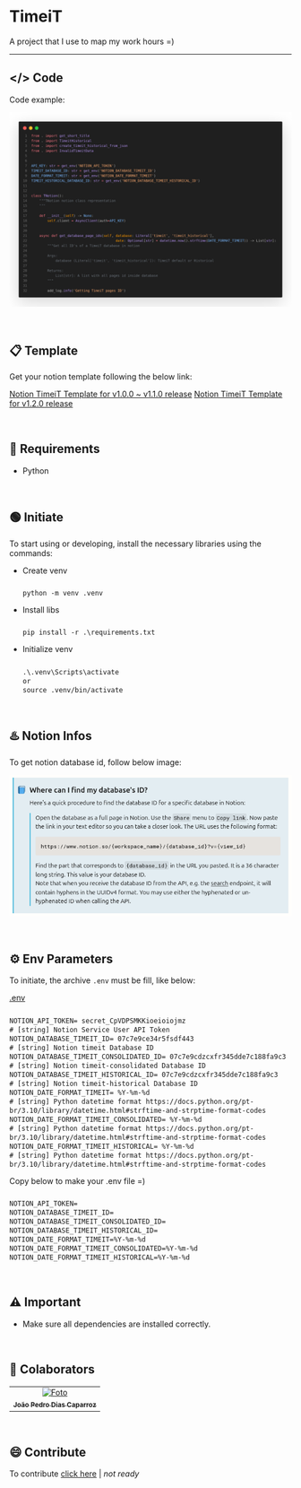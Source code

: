 # TimeiT
A project that I use to map my work hours =)

---

## </> Code
Code example:

![code](images/code-example.png)

<br>

## 📋 Template
Get your notion template following the below link:

[Notion TimeiT Template for v1.0.0 ~ v1.1.0 release](https://joaocaparroz.notion.site/Timeit-107c7e9cee0e80f39c5afbf540906910)
[Notion TimeiT Template for v1.2.0 release](https://joaocaparroz.notion.site/TimeiT-template-v1-2-0-125c7e9cee0e800db8cfc0617072d596)

<br>

## 🔩 Requirements

- Python

<br> 

## 🟢 Initiate
To start using or developing, install the necessary libraries using the commands:


* Create venv
  #####
      python -m venv .venv

* Install libs
  #####
      pip install -r .\requirements.txt

* Initialize venv
  #####
      .\.venv\Scripts\activate
      or
      source .venv/bin/activate


<br> 

## ♨️ Notion Infos

To get notion database id, follow below image:

![database-id](images/notion-database-id-tutorial.png)


<br> 

## ⚙️ Env Parameters

To initiate, the archive `.env` must be fill, like below:

[.env](/.env)
#####
    NOTION_API_TOKEN= secret_CpVDPSMKKioeioiojmz                                   # [string] Notion Service User API Token
    NOTION_DATABASE_TIMEIT_ID= 07c7e9ce34r5fsdf443                                 # [string] Notion timeit Database ID
    NOTION_DATABASE_TIMEIT_CONSOLIDATED_ID= 07c7e9cdzcxfr345dde7c188fa9c3          # [string] Notion timeit-consolidated Database ID
    NOTION_DATABASE_TIMEIT_HISTORICAL_ID= 07c7e9cdzcxfr345dde7c188fa9c3            # [string] Notion timeit-historical Database ID
    NOTION_DATE_FORMAT_TIMEIT= %Y-%m-%d                                            # [string] Python datetime format https://docs.python.org/pt-br/3.10/library/datetime.html#strftime-and-strptime-format-codes
    NOTION_DATE_FORMAT_TIMEIT_CONSOLIDATED= %Y-%m-%d                               # [string] Python datetime format https://docs.python.org/pt-br/3.10/library/datetime.html#strftime-and-strptime-format-codes
    NOTION_DATE_FORMAT_TIMEIT_HISTORICAL= %Y-%m-%d                                 # [string] Python datetime format https://docs.python.org/pt-br/3.10/library/datetime.html#strftime-and-strptime-format-codes

Copy below to make your .env file =)
#####
    NOTION_API_TOKEN= 
    NOTION_DATABASE_TIMEIT_ID=
    NOTION_DATABASE_TIMEIT_CONSOLIDATED_ID=
    NOTION_DATABASE_TIMEIT_HISTORICAL_ID=
    NOTION_DATE_FORMAT_TIMEIT=%Y-%m-%d
    NOTION_DATE_FORMAT_TIMEIT_CONSOLIDATED=%Y-%m-%d
    NOTION_DATE_FORMAT_TIMEIT_HISTORICAL=%Y-%m-%d

<br> 

## ⚠️ Important

- Make sure all dependencies are installed correctly.

<br> 

## 🤝 Colaborators

<table>
  <tr>
    <td align="center">
      <a href="https://www.linkedin.com/in/jo%C3%A3o-pedro-dias-caparroz-2b19a1161/" title="Linkedin Profile Icon">
        <img src="https://media.licdn.com/dms/image/v2/C4D03AQHVyVT6CT6TFQ/profile-displayphoto-shrink_200_200/profile-displayphoto-shrink_200_200/0/1595939105632?e=1732752000&v=beta&t=IxmqGs3mtw5IkJFTvHcYBgT6zm5gRCW1mRRfr5sV2wo" width="100px;" alt="Foto"/><br>
        <sub>
          <b>João Pedro Dias Caparroz</b>
        </sub>
      </a>
    </td>
  </tr>
</table>

<br>

## 😄 Contribute

To contribute [click here](/docs/CONTRIBUTING.md) | *not ready*